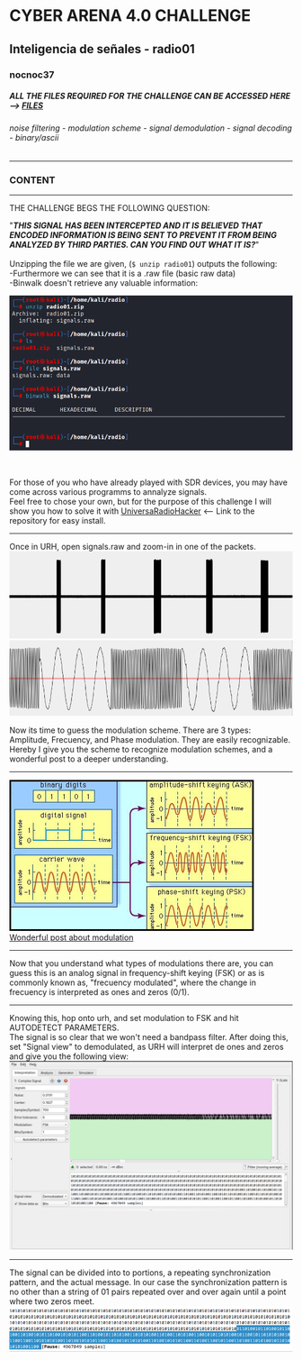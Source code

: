 # CYBER ARENA 4.0 CHALLENGE
## Inteligencia de señales - radio01
### nocnoc37
##### ALL THE FILES REQUIRED FOR THE CHALLENGE CAN BE ACCESSED HERE --> [FILES](https://github.com/1ocho3/CyberArena4.0/tree/main/radio01/CTF-Files)
###### noise filtering - modulation scheme - signal demodulation - signal decoding - binary/ascii
---
### CONTENT
---  
THE CHALLENGE BEGS THE FOLLOWING QUESTION:  

"***THIS SIGNAL HAS BEEN INTERCEPTED AND IT IS BELIEVED THAT ENCODED INFORMATION IS BEING SENT TO PREVENT IT FROM BEING ANALYZED BY THIRD PARTIES. CAN YOU FIND OUT WHAT IT IS?***"  
<br>
Unzipping the file we are given, (```$ unzip radio01```) outputs the following:  
-Furthermore we can see that it is a .raw file (basic raw data)  
-Binwalk doesn't retrieve any valuable information:

![screenshot showing various command line inputs: 1st unzip radio01 2nd ls: radio01 ](https://github.com/1ocho3/CyberArena4.0/blob/main/radio01/readme-required/content-initial-approach.png?raw=true)  

<br>

For those of you who have already played with SDR devices, you may have come across various programms to annalyze signals.  
Feel free to chose your own, but for the purpose of this challenge I will show you how to solve it with [UniversaRadioHacker](https://github.com/jopohl/urh) <-- Link to the repository for easy install.  

---   
Once in URH, open signals.raw and zoom-in in one of the packets.
![signal1](https://github.com/1ocho3/CyberArena4.0/blob/main/radio01/readme-required/signal1.png?raw=true)  
![signal1zoomed](https://github.com/1ocho3/CyberArena4.0/blob/main/radio01/readme-required/signal1zoomed.png?raw=true)

Now its time to guess the modulation scheme. There are 3 types: Amplitude, Frecuency, and Phase modulation. 
They are easily recognizable. Hereby I give you the scheme to recognize modulation schemes, and a wonderful post to a deeper understanding.  

---
![modulation scheme](https://github.com/1ocho3/CyberArena4.0/blob/main/radio01/readme-required/modulation-scheme.jpg?raw=true)  
[Wonderful post about modulation](https://documentation.meraki.com/MR/Wi-Fi_Basics_and_Best_Practices/Wireless_Fundamentals%3A_Modulation)  

---

Now that you understand what types of modulations there are, you can guess this is an analog signal in frequency-shift keying (FSK) or as is commonly known as, "frecuency modulated", where the change in frecuency is interpreted as ones and zeros (0/1).

---

Knowing this, hop onto urh, and set modulation to FSK and hit AUTODETECT PARAMETERS.  
The signal is so clear that we won't need a bandpass filter.
After doing this, set "Signal view" to demodulated, as URH will interpret de ones and zeros and give you the following view:
![signal1 demodulated view](https://github.com/1ocho3/CyberArena4.0/blob/main/radio01/readme-required/signal1%20demodulated%20view.png?raw=true)
  
---
The signal can be divided into to portions, a repeating synchronization pattern, and the actual message.
In our case the synchronization pattern is no other than a string of 01 pairs repeated over and over again until a point where two zeros meet.  
![singal1-separated](https://github.com/1ocho3/CyberArena4.0/blob/main/radio01/readme-required/signal1-message-separated.png?raw=true)





